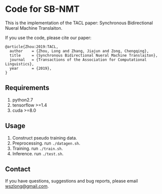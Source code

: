 
Code for SB-NMT
===
This is the implementation of the TACL paper: Synchronous Bidirectional Nueral Machine Translaiton. 

If you use the code, please cite our paper:

<pre><code>@article{Zhou:2019:TACL,
  author    = {Zhou, Long and Zhang, Jiajun and Zong, Chengqing},
  title     = {Synchronous Bidirectional Nueral Machine Translaiton},
  journal   = {Transactions of the Association for Computational Linguistics},
  year      = {2019},
}
</code></pre>

Requirements
---
1. python2.7
2. tensorflow >=1.4
3. cuda >=8.0

Usage
---
1. Construct pseudo training data.
2. Preprocessing. run `./datagen.sh`.
3. Training. run `./train.sh`.
4. Inference. run `./test.sh`.

Contact
---
If you have questions, suggestions and bug reports, please email wszlong@gmail.com.

